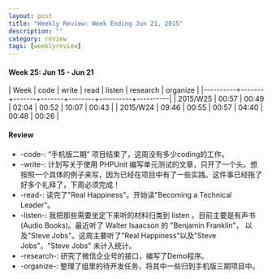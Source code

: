 ```yaml
---
layout: post
title: "Weekly Review: Week Ending Jun 21, 2015"
description: ""
category: review
tags: [weeklyreview]
---
```


#### Week 25: Jun 15 - Jun 21 ####


| Week     |  code | write |  read | listen | research | organize |
|----------+-------+-------+-------+--------+----------+----------|
| 2015/W25 | 00:57 | 00:49 | 02:04 |  00:52 |    10:07 |    00:43 |
| 2015/W24 | 09:46 | 00:55 | 00:57 |  04:40 |    00:48 |    00:26 |



#### Review ####

* -code-: “手机版二期” 项目结束了，这周没有多少coding的工作。
* -write-: 计划写关于使用 PHPUnit 编写单元测试的文章，只开了一个头。想按照一个具体的例子来写，因为已经在项目中有了一些实践。这件事已经拖了好多个礼拜了，下周必须完成！
* -read-: 读完了"Real Happiness"。开始读"Becoming a Technical Leader"。
* -listen-: 我把那些需要坐定下来听的材料归类到 listen 。目前主要是有声书(Audio Books)。最近听了 Walter Isaacson 的 "Benjamin Franklin"， 以及"Steve Jobs"。这周主要听了"Real Happiness"以及"Steve Jobs"。"Steve Jobs" 未计入统计。
* -research-: 研究了微信企业号的接口，编写了Demo程序。
* -organize-: 整理了组里的待开发任务，将其中一些归到手机版三期项目中。
